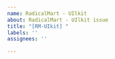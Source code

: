 ```yaml
---
name: RadicalMart - UIlkit
about: RadicalMart - UIlkit issue
title: "[RM-UIkit] "
labels: ''
assignees: ''

---
```




